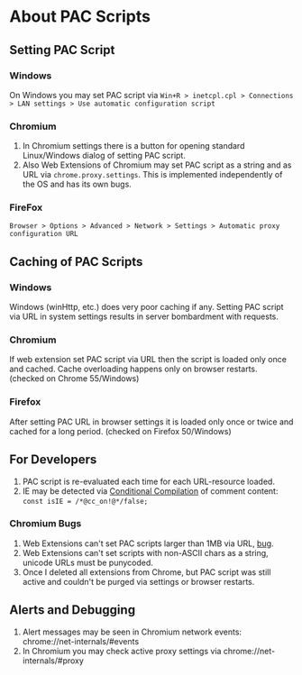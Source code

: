 # About PAC Scripts

## Setting PAC Script

### Windows 

On Windows you may set PAC script via `Win+R > inetcpl.cpl > Connections > LAN settings > Use automatic configuration script`

### Chromium

1. In Chromium settings there is a button for opening standard Linux/Windows dialog of setting PAC script.
2. Also Web Extensions of Chromium may set PAC script as a string and as URL via `chrome.proxy.settings`. This is implemented independently of the OS and has its own bugs.

### FireFox

`Browser > Options > Advanced > Network > Settings > Automatic proxy configuration URL`

## Caching of PAC Scripts

### Windows

Windows (winHttp, etc.) does very poor caching if any. Setting PAC script via URL in system settings results in server bombardment with requests.

### Chromium

If web extension set PAC script via URL then the script is loaded only once and cached. Cache overloading happens only on browser restarts. (checked on Chrome 55/Windows)

### Firefox

After setting PAC URL in browser settings it is loaded only once or twice and cached for a long period. (checked on Firefox 50/Windows)

## For Developers

1. PAC script is re-evaluated each time for each URL-resource loaded.
2. IE may be detected via [Conditional Compilation](http://stackoverflow.com/questions/10072816/how-does-this-ie-check-work) of comment content: `const isIE = /*@cc_on!@*/false;`

### Chromium Bugs

1. Web Extensions can't set PAC scripts larger than 1MB via URL, [bug](https://bugs.chromium.org/p/chromium/issues/detail?id=678022).
2. Web Extensions can't set scripts with non-ASCII chars as a string, unicode URLs must be punycoded.
3. Once I deleted all extensions from Chrome, but PAC script was still active and couldn't be purged via settings or browser restarts.

## Alerts and Debugging

1. Alert messages may be seen in Chromium network events: chrome://net-internals/#events
2. In Chromium you may check active proxy settings via chrome://net-internals/#proxy
